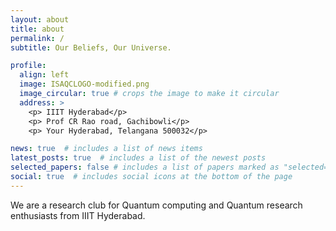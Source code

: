```yaml
---
layout: about
title: about
permalink: /
subtitle: Our Beliefs, Our Universe.

profile:
  align: left
  image: ISAQCLOGO-modified.png
  image_circular: true # crops the image to make it circular
  address: >
    <p> IIIT Hyderabad</p>
    <p> Prof CR Rao road, Gachibowli</p>
    <p> Your Hyderabad, Telangana 500032</p>

news: true  # includes a list of news items
latest_posts: true  # includes a list of the newest posts
selected_papers: false # includes a list of papers marked as "selected={true}"
social: true  # includes social icons at the bottom of the page
---
```


We are a research club for Quantum computing and Quantum research enthusiasts from IIIT Hyderabad.